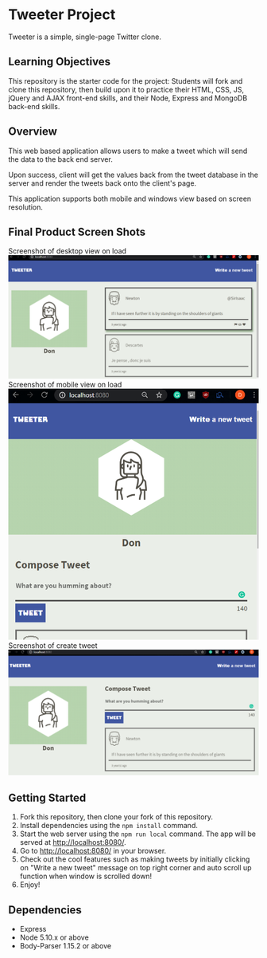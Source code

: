 # Tweeter Project

Tweeter is a simple, single-page Twitter clone.

## Learning Objectives

This repository is the starter code for the project: Students will fork and clone this repository, then build upon it to practice their HTML, CSS, JS, jQuery and AJAX front-end skills, and their Node, Express and MongoDB back-end skills.

## Overview 

This web based application allows users to make a tweet which will send the data to the back end server.

Upon success, client will get the values back from the tweet database in the server and render the tweets back onto the client's page.

This application supports both mobile and windows view based on screen resolution.

## Final Product Screen Shots
Screenshot of desktop view on load
!["screenshot of desktop view on load"](https://github.com/Don-Stevenson/tweeter/blob/master/docs/desktopLoad.PNG)
Screenshot of mobile view on load
!["screenshot of mobile view on load"](https://github.com/Don-Stevenson/tweeter/blob/master/docs/mobile.PNG)
Screenshot of create tweet
!["screenshot of create tweet"](https://github.com/Don-Stevenson/tweeter/blob/master/docs/newTweet.PNG)

## Getting Started

1. Fork this repository, then clone your fork of this repository.
2. Install dependencies using the `npm install` command.
3. Start the web server using the `npm run local` command. The app will be served at <http://localhost:8080/>.
4. Go to <http://localhost:8080/> in your browser.
5. Check out the cool features such as making tweets by initially clicking on "Write a new tweet" message on top right corner and auto scroll up function when window is scrolled down!
6. Enjoy!


## Dependencies

- Express
- Node 5.10.x or above
- Body-Parser 1.15.2 or above